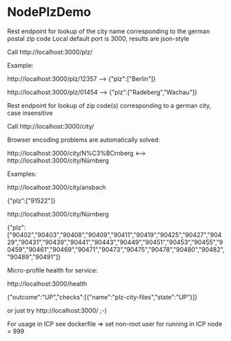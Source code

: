 # NodePlzDemo
Rest endpoint for lookup of the city name corresponding to the german postal zip code
Local default port is 3000, results are json-style

Call http://localhost:3000/plz/<zipcode>

Example:

http://localhost:3000/plz/12357 --> {"plz":["Berlin"]}

http://localhost:3000/plz/01454 --> {"plz":["Radeberg","Wachau"]}

Rest endpoint for lookup of zip code(s) corresponding to a german city, case insensitive

Call http://localhost:3000/city/<city>
  
Browser encoding problems are automatically solved:

http://localhost:3000/city/N%C3%BCrnberg <--> http://localhost:3000/city/Nürnberg

Examples:

http://localhost:3000/city/ansbach

{"plz":["91522"]}

http://localhost:3000/city/Nürnberg

{"plz":["90402","90403","90408","90409","90411","90419","90425","90427","90429","90431","90439","90441","90443","90449","90451","90453","90455","90459","90461","90469","90471","90473","90475","90478","90480","90482","90489","90491"]}

Micro-profile health for service:

http://localhost:3000/health

{"outcome":"UP","checks":[{"name":"plz-city-files","state":"UP"}]}

or just try http://localhost:3000/ ;-)

For usage in ICP see dockerfile => set non-root user for running in ICP node = 999
